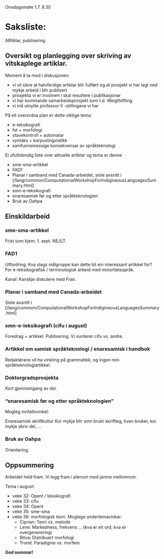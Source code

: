 Onsdagsmøte 1.7. 8.30

# Saksliste:

ARtiklar, publisering

## Oversikt og planlegging over skriving av vitskaplege artiklar.

Moment å ta med i diskusjonen:

* vi vil sikre at halvferdige artiklar blir fullført og at prosjekt
  vi har lagt ned mykje arbeid i blir publisert
* prosjekta vi er involvert i skal resultere i publikasjonar
* vi har kommande samarbeidsprosjekt som t.d. Weigthlifting
* vi må utnytte professor II -stillingane vi har

På eit overordna plan er dette viktige tema:

* e-leksikografi
* fst + morfologi
* stavekontroll + automatar
* syntaks + korpuslingvistikk
* samfunnsmessige konsekvensar av språkteknologi

Ei ufullstendig liste over aktuelle artiklar og tema er denne

* sme-sma-artikkel
* FAD1
* Planar i samband med Canada-arbeidet, siste avsnitt i
  [/lang/common/ComputationalWorkshopForIndigineousLanguagesSummary.html]
* smn-e-leksikografi
* enaresamisk før og etter språkteknologien
* Bruk av Oahpa

## Einskildarbeid

### sme-sma-artikkel

Frist som kjem: 1. sept. NEJLT.

### FAD1

Utfordring: Kva slags målgruppe kan dette bli ein interessant artikkel for?
For e-leksikografisk / terminologisk arbeid med minoritetsspråk.

Kanal: Kanskje diskutere med Fran.

### Planar i samband med Canada-arbeidet

Siste avsnitt i
[/lang/common/ComputationalWorkshopForIndigineousLanguagesSummary.html]

### smn-e-leksikografi (cifu i august)

Foredrag + artikkel. Publisering: Vi vurderer cifu vs. andre.

### Artikkel om samisk språkteknologi / enaresamisk i handbok

Redaktørane vil ha vinkling på grammatikk, og ingen rein språkteknologiartikkel.

### Doktorgradsprosjekta

Kort gjennomgang av dei.

### “enaresamisk før og etter språkteknologien”

Mogleg innfallsvinkel:

Enaresamisk skriftkultur
Kor mykje blir smn brukt skriftleg, kven bruker, kor mykje skriv dei, ...

### Bruk av Oahpa

Orientering.

## Oppsummering

Arbeidet held fram. Vi legg fram i plenum med jamne mellomrom.

Tema i august:

* veke 32: Opent / leksikografi
* veke 33: cifu
* veke 34: Opent
* veke 35: sme-sma
* veke 36: morfologisk teori. Moglege undertemavinkar:
    - Ciprian: Teori vs. metode
    - Lene: Markedness, frekvens ... (kva er eit ord, kva er overgenerering)
    - Ritva: Distribuert morfologi
    - Trond: Paradigme vs. morfem

**God sommar!**
